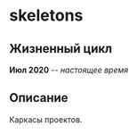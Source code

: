 skeletons
=======

Жизненный цикл
-----------

**Июл 2020** -- _настоящее время_

Описание
-----------

Каркасы проектов.
